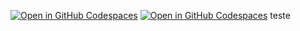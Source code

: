 [![Open in GitHub Codespaces](https://github.com/codespaces/badge.svg)](https://codespaces.new/geovanams/webapp?quickstart=1)
[![Open in GitHub Codespaces](https://github.com/codespaces/badge.svg)](https://codespaces.new/geovanams/webapp)
teste
